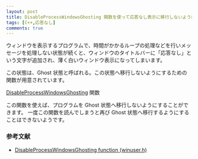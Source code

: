 ```yaml
---
layout: post
title: DisableProcessWindowsGhosting 関数を使って応答なし表示に移行しないようにする(C++)
tags: [C++,応答なし]
comments: true
---
```


ウィンドウを表示するプログラムで、時間がかかるループの処理などを行いメッセージを処理しない状態が続くと、ウィンドウのタイトルバーに「応答なし」という文字が追加され、薄く白いウィンドウ表示になってしまいます。

この状態は、Ghost 状態と呼ばれる。この状態へ移行しないようにするための関数が用意されています。

<a href="https://docs.microsoft.com/ja-jp/windows/win32/api/winuser/nf-winuser-disableprocesswindowsghosting">DisableProcessWindowsGhosting</a> 関数

この関数を使えば、プログラムを Ghost 状態へ移行しないようにすることができます。
一度この関数を読んでしまうと再び Ghost 状態へ移行するようにすることはできないようです。

### 参考文献
- [DisableProcessWindowsGhosting function (winuser.h)](https://docs.microsoft.com/ja-jp/windows/win32/api/winuser/nf-winuser-disableprocesswindowsghosting)
